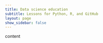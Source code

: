 ```yaml
---
title: Data science education
subtitle: Lessons for Python, R, and GitHub
layout: page
show_sidebar: false
---
```


content